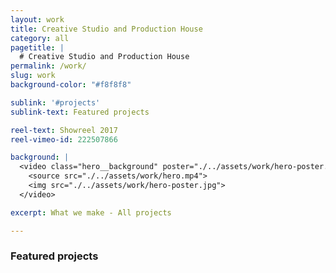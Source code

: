 ```yaml
---
layout: work
title: Creative Studio and Production House
category: all
pagetitle: |
  # Creative Studio and Production House
permalink: /work/
slug: work
background-color: "#f8f8f8"

sublink: '#projects'
sublink-text: Featured projects

reel-text: Showreel 2017
reel-vimeo-id: 222507866

background: |
  <video class="hero__background" poster="./../assets/work/hero-poster.jpg" loop autoplay muted playsinline>
    <source src="./../assets/work/hero.mp4">
    <img src="./../assets/work/hero-poster.jpg">
  </video>

excerpt: What we make - All projects

---
```


### Featured projects
